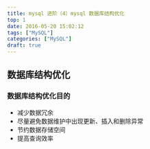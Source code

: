 ```yaml
---
title: mysql 进阶（4）mysql 数据库结构优化
top: 1
date: 2016-05-20 15:02:12
tags: ["MySQL"]
categories: ["MySQL"]
draft: true
---
```


## 数据库结构优化

### 数据库结构优化目的

- 减少数据冗余
- 尽量避免数据维护中出现更新、插入和删除异常
- 节约数据存储空间
- 提高查询效率


